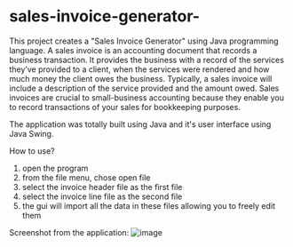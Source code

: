 # sales-invoice-generator-
This project creates a "Sales Invoice Generator" using Java programming language. A sales invoice is an accounting document that records a business transaction. It provides the business with a record of the services they’ve provided to a client, when the services were rendered and how much money the client owes the business. Typically, a sales invoice will include a description of the service provided and the amount owed. Sales invoices are crucial to small-business accounting because they enable you to record transactions of your sales for bookkeeping purposes.

The application was totally built using Java and it's user interface using Java Swing.

How to use?
1. open the program
2. from the file menu, chose open file
3. select the invoice header file as the first file
4. select the invoice line file as the second file
5. the gui will import all the data in these files allowing you to freely edit them

Screenshot from the application: 
![image](https://user-images.githubusercontent.com/63367712/185612401-12cac802-5b9a-4e96-9bc1-a0abc75b0249.png)
